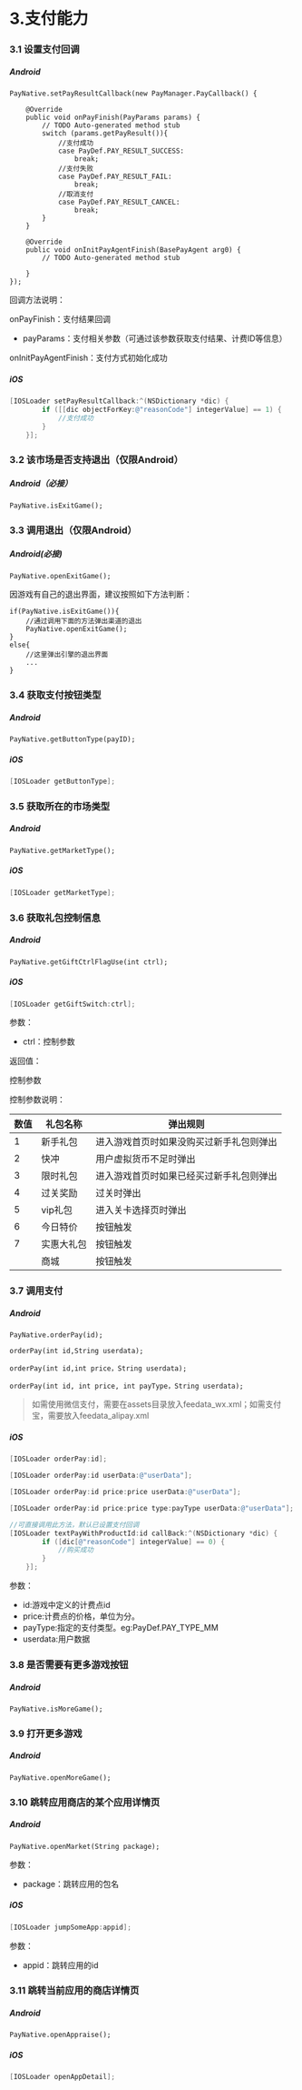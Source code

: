 # 3.支付能力

### 3.1 设置支付回调

##### Android

```text
PayNative.setPayResultCallback(new PayManager.PayCallback() {

    @Override
    public void onPayFinish(PayParams params) {
        // TODO Auto-generated method stub
        switch (params.getPayResult()){
            //支付成功
            case PayDef.PAY_RESULT_SUCCESS:
                break;
            //支付失败
            case PayDef.PAY_RESULT_FAIL:
                break;
            //取消支付
            case PayDef.PAY_RESULT_CANCEL:
                break;
        }
    }

    @Override
    public void onInitPayAgentFinish(BasePayAgent arg0) {
        // TODO Auto-generated method stub

    }
});
```

回调方法说明：

onPayFinish：支付结果回调

- payParams：支付相关参数（可通过该参数获取支付结果、计费ID等信息）

onInitPayAgentFinish：支付方式初始化成功

##### iOS

```objective-c
[IOSLoader setPayResultCallback:^(NSDictionary *dic) {
        if ([[dic objectForKey:@"reasonCode"] integerValue] == 1) {
            //支付成功
        }
    }];
```



### 3.2 该市场是否支持退出（仅限Android）

##### Android（必接）

```text
PayNative.isExitGame();
```

### 3.3 调用退出（仅限Android）

##### Android(必接)

```text
PayNative.openExitGame();
```

因游戏有自己的退出界面，建议按照如下方法判断：

```text
if(PayNative.isExitGame()){
    //通过调用下面的方法弹出渠道的退出
    PayNative.openExitGame();
}
else{
    //这里弹出引擎的退出界面
    ...
}
```

### 3.4 获取支付按钮类型

##### Android

```text
PayNative.getButtonType(payID);
```

##### iOS

```objective-c
[IOSLoader getButtonType];
```



### 3.5 获取所在的市场类型

##### Android

```text
PayNative.getMarketType();
```

##### iOS

```objective-c
[IOSLoader getMarketType];
```



### 3.6 获取礼包控制信息

##### Android

```text
PayNative.getGiftCtrlFlagUse(int ctrl);
```

##### iOS

```objective-c
[IOSLoader getGiftSwitch:ctrl];
```

参数：

- ctrl：控制参数

返回值：

控制参数



控制参数说明：  

| 数值 | 礼包名称   | 弹出规则                                 |
| ---- | ---------- | ---------------------------------------- |
| 1    | 新手礼包   | 进入游戏首页时如果没购买过新手礼包则弹出 |
| 2    | 快冲       | 用户虚拟货币不足时弹出                   |
| 3    | 限时礼包   | 进入游戏首页时如果已经买过新手礼包则弹出 |
| 4    | 过关奖励   | 过关时弹出                               |
| 5    | vip礼包    | 进入关卡选择页时弹出                     |
| 6    | 今日特价   | 按钮触发                                 |
| 7    | 实惠大礼包 | 按钮触发                                 |
|      | 商城       | 按钮触发                                 |



### 3.7 调用支付

##### Android

```text
PayNative.orderPay(id);
```

```text
orderPay(int id,String userdata);
```

```text
orderPay(int id,int price，String userdata);
```

```text
orderPay(int id, int price, int payType，String userdata);
```

> 如需使用微信支付，需要在assets目录放入feedata_wx.xml；如需支付宝，需要放入feedata_alipay.xml

##### iOS

```objective-c
[IOSLoader orderPay:id];
```

```objective-c
[IOSLoader orderPay:id userData:@"userData"];
```

```objective-c
[IOSLoader orderPay:id price:price userData:@"userData"];
```

```objective-c
[IOSLoader orderPay:id price:price type:payType userData:@"userData"];
```

```objective-c
//可直接调用此方法，默认已设置支付回调
[IOSLoader textPayWithProductId:id callBack:^(NSDictionary *dic) {
        if ([dic[@"reasonCode"] integerValue] == 0) {
            //购买成功
        }
    }];
```

参数：

- id:游戏中定义的计费点id
- price:计费点的价格，单位为分。   
- payType:指定的支付类型。eg:PayDef.PAY\_TYPE\_MM   
- userdata:用户数据

### 3.8 是否需要有更多游戏按钮

##### Android

```text
PayNative.isMoreGame();
```

### 3.9 打开更多游戏

##### Android

```text
PayNative.openMoreGame();
```

### 3.10 跳转应用商店的某个应用详情页

##### Android

```text
PayNative.openMarket(String package);
```

参数：

- package：跳转应用的包名

##### iOS

```objective-c
[IOSLoader jumpSomeApp:appid];
```

参数：

- appid：跳转应用的id

### 3.11 跳转当前应用的商店详情页

##### Android

```text
PayNative.openAppraise();
```

##### iOS

```objective-c
[IOSLoader openAppDetail];
```
